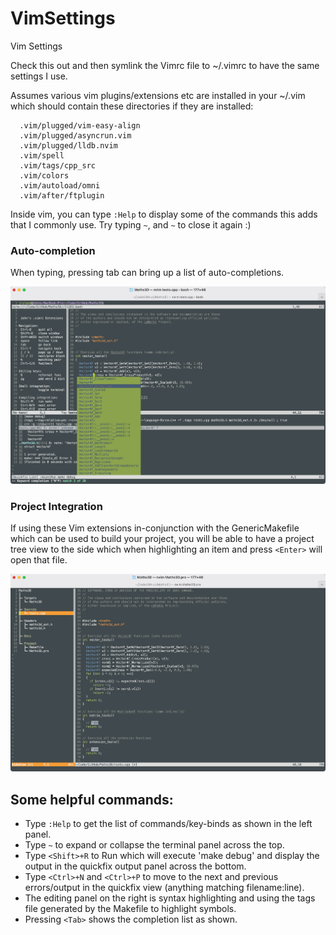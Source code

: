 # VimSettings
Vim Settings

Check this out and then symlink the Vimrc file to ~/.vimrc to have the same settings I use.

Assumes various vim plugins/extensions etc are installed in your ~/.vim which should contain these directories if they are installed:

```
  .vim/plugged/vim-easy-align
  .vim/plugged/asyncrun.vim
  .vim/plugged/lldb.nvim
  .vim/spell
  .vim/tags/cpp_src
  .vim/colors
  .vim/autoload/omni
  .vim/after/ftplugin
```

Inside vim, you can type `:Help` to display some of the commands this adds that I commonly use. Try typing `~`, and `~` to close it again :)

### Auto-completion

When typing, pressing tab can bring up a list of auto-completions.

![Auto Completiont](screenshot2.png)


### Project Integration

If using these Vim extensions in-conjunction with the GenericMakefile which can be used to build your project, you will be able to have a
project tree view to the side which when highlighting an item and press `<Enter>` will open that file.

![Project Integration](screenshot3.png)


## Some helpful commands:

- Type `:Help` to get the list of commands/key-binds as shown in the left panel.
- Type `~` to expand or collapse the terminal panel across the top.
- Type `<Shift>+R` to Run which will execute 'make debug' and display the output in the quickfix output panel across the bottom.
- Type `<Ctrl>+N` and `<Ctrl>+P` to move to the next and previous errors/output in the quickfix view (anything matching filename:line).
- The editing panel on the right is syntax highlighting and using the tags file generated by the Makefile to highlight symbols.
- Pressing `<Tab>` shows the completion list as shown.

